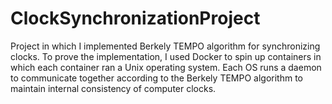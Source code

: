 # ClockSynchronizationProject

Project in which I implemented Berkely TEMPO algorithm for synchronizing clocks. To prove the implementation, I used Docker to spin up containers in which each container ran a Unix operating system. Each OS runs a daemon to communicate together according to the Berkely TEMPO algorithm to maintain internal consistency of computer clocks.
